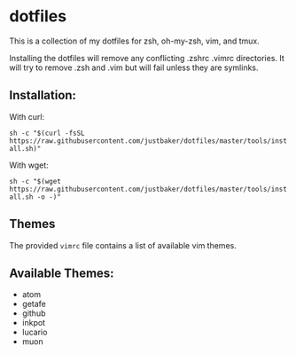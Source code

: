 # dotfiles

This is a collection of my dotfiles for zsh, oh-my-zsh, vim, and tmux.

Installing the dotfiles will remove any conflicting .zshrc .vimrc directories.
It will try to remove .zsh and .vim but will fail unless they are symlinks.

## Installation:

With curl:

`sh -c "$(curl -fsSL https://raw.githubusercontent.com/justbaker/dotfiles/master/tools/install.sh)"`

With wget:

`sh -c "$(wget https://raw.githubusercontent.com/justbaker/dotfiles/master/tools/install.sh -o -)"`

## Themes

The provided `vimrc` file contains a list of available vim themes.

Available Themes:
-------------------
- atom
- getafe
- github
- inkpot
- lucario
- muon
